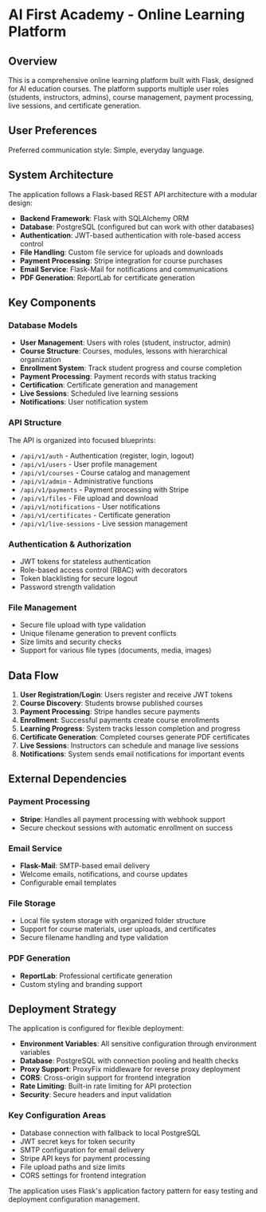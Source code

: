 # AI First Academy - Online Learning Platform

## Overview

This is a comprehensive online learning platform built with Flask, designed for AI education courses. The platform supports multiple user roles (students, instructors, admins), course management, payment processing, live sessions, and certificate generation.

## User Preferences

Preferred communication style: Simple, everyday language.

## System Architecture

The application follows a Flask-based REST API architecture with a modular design:

- **Backend Framework**: Flask with SQLAlchemy ORM
- **Database**: PostgreSQL (configured but can work with other databases)
- **Authentication**: JWT-based authentication with role-based access control
- **File Handling**: Custom file service for uploads and downloads
- **Payment Processing**: Stripe integration for course purchases
- **Email Service**: Flask-Mail for notifications and communications
- **PDF Generation**: ReportLab for certificate generation

## Key Components

### Database Models
- **User Management**: Users with roles (student, instructor, admin)
- **Course Structure**: Courses, modules, lessons with hierarchical organization
- **Enrollment System**: Track student progress and course completion
- **Payment Processing**: Payment records with status tracking
- **Certification**: Certificate generation and management
- **Live Sessions**: Scheduled live learning sessions
- **Notifications**: User notification system

### API Structure
The API is organized into focused blueprints:
- `/api/v1/auth` - Authentication (register, login, logout)
- `/api/v1/users` - User profile management
- `/api/v1/courses` - Course catalog and management
- `/api/v1/admin` - Administrative functions
- `/api/v1/payments` - Payment processing with Stripe
- `/api/v1/files` - File upload and download
- `/api/v1/notifications` - User notifications
- `/api/v1/certificates` - Certificate generation
- `/api/v1/live-sessions` - Live session management

### Authentication & Authorization
- JWT tokens for stateless authentication
- Role-based access control (RBAC) with decorators
- Token blacklisting for secure logout
- Password strength validation

### File Management
- Secure file upload with type validation
- Unique filename generation to prevent conflicts
- Size limits and security checks
- Support for various file types (documents, media, images)

## Data Flow

1. **User Registration/Login**: Users register and receive JWT tokens
2. **Course Discovery**: Students browse published courses
3. **Payment Processing**: Stripe handles secure payments
4. **Enrollment**: Successful payments create course enrollments
5. **Learning Progress**: System tracks lesson completion and progress
6. **Certificate Generation**: Completed courses generate PDF certificates
7. **Live Sessions**: Instructors can schedule and manage live sessions
8. **Notifications**: System sends email notifications for important events

## External Dependencies

### Payment Processing
- **Stripe**: Handles all payment processing with webhook support
- Secure checkout sessions with automatic enrollment on success

### Email Service
- **Flask-Mail**: SMTP-based email delivery
- Welcome emails, notifications, and course updates
- Configurable email templates

### File Storage
- Local file system storage with organized folder structure
- Support for course materials, user uploads, and certificates
- Secure filename handling and type validation

### PDF Generation
- **ReportLab**: Professional certificate generation
- Custom styling and branding support

## Deployment Strategy

The application is configured for flexible deployment:

- **Environment Variables**: All sensitive configuration through environment variables
- **Database**: PostgreSQL with connection pooling and health checks
- **Proxy Support**: ProxyFix middleware for reverse proxy deployment
- **CORS**: Cross-origin support for frontend integration
- **Rate Limiting**: Built-in rate limiting for API protection
- **Security**: Secure headers and input validation

### Key Configuration Areas
- Database connection with fallback to local PostgreSQL
- JWT secret keys for token security
- SMTP configuration for email delivery
- Stripe API keys for payment processing
- File upload paths and size limits
- CORS settings for frontend integration

The application uses Flask's application factory pattern for easy testing and deployment configuration management.
